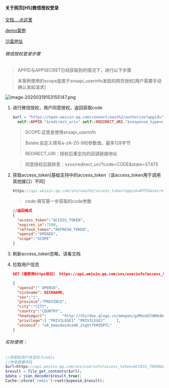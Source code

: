 #### 关于网页[H5]微信授权登录

[文档....点这里](https://developers.weixin.qq.com/doc/offiaccount/OA_Web_Apps/Wechat_webpage_authorization.html)

[demo案例](https://www.cnblogs.com/sunshq/p/5132811.html)

[沙盒地址](https://mp.weixin.qq.com/debug/cgi-bin/sandboxinfo?action=showinfo&t=sandbox/index)

###### 微信授权登录步骤

> APPID与APPSECRET已经获取到的情况下，进行以下步骤

> 本案例使用的scope是属于snsapi_userinfo发起的网页授权[用户需要手动确认发起请求]

![image-20200319153155147.png](https://i.loli.net/2020/03/20/c7Ww6E23ImtZJaX.png)

1. 进行微信授权，用户同意授权，返回获取code

   ```php
   $url = "https://open.weixin.qq.com/connect/oauth2/authorize?appid=".
     self::APPID."&redirect_uri=".self::REDIRECT_URI."&response_type=code&scope=".self::SCOPE."&state=".self::STATE."#wechat_redirect";
   ```

   > SCOPE:这里是使用snsapi_userinfo
   >
   > $state:自定义填写a-zA-Z0-9的参数值，最多128字节
   >
   > REDIRECT_URI：授权后重定向的回调链接地址

   > 同意授权后跳转至：xxxx/redirect_uri/?code=CODE&state=STATE

2. 获取access_token[基础支持中的access_token（该access_token用于调用其他接口）不同]

   ```php
   https://api.weixin.qq.com/sns/oauth2/access_token?appid=APPID&secret=SECRET&code=CODE&grant_type=authorization_code
   ```

   > code:填写第一步获取的code参数

   ```json
   //返回格式
   {
     "access_token":"ACCESS_TOKEN",
     "expires_in":7200,
     "refresh_token":"REFRESH_TOKEN",
     "openid":"OPENID",
     "scope":"SCOPE" 
   }
   ```

3. 刷新access_token忽略，请看文档

4. 拉取用户信息

   ```json
   GET（请使用https协议） https://api.weixin.qq.com/sns/userinfo?access_token=ACCESS_TOKEN&openid=OPENID&lang=zh_CN
   ```

   ```json
   {   
     "openid":" OPENID",
     "nickname": NICKNAME,
     "sex":"1",
     "province":"PROVINCE",
     "city":"CITY",
     "country":"COUNTRY",
     "headimgurl":       "http://thirdwx.qlogo.cn/mmopen/g3MonUZtNHkdmzicIlibx6iaFqAc56vxLSUfpb6n5WKSYVY0ChQKkiaJSgQ1dZuTOgvLLrhJbERQQ4eMsv84eavHiaiceqxibJxCfHe/46",
     "privilege":[ "PRIVILEGE1" "PRIVILEGE2"     ],
     "unionid": "o6_bmasdasdsad6_2sgVt7hMZOPfL"
   }
   ```

###### 实际使用：

```php
//获取到用户信息存入redis
//参考直播项目
$url=https://api.weixin.qq.com/sns/userinfo?access_token=ACCESS_TOKEN&openid=OPENID&lang=zh_CN
$result = file_get_contents($url);
$data = json_decode($result,true);
Cache::store('redis')->set($openid,$result);
```

